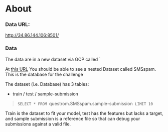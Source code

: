 # About

### Data URL:

http://34.86.144.106:8501/

### Data

The data are in a new dataset via GCP called `

At [this URL](https://console.cloud.google.com/bigquery?d=SMSspam&p=questrom&page=dataset) You should be able to see a nested Dataset called SMSspam.  This is the database for the challenge

The dataset (i.e. Database) has 3 tables:

- train / test / sample-submission

> `SELECT * FROM `questrom.SMSspam.sample-submission` LIMIT 10`

Train is the dataset to fit your model, test has the features but lacks a target, and sample submission is a reference file so that can debug your submissions against a valid file.


